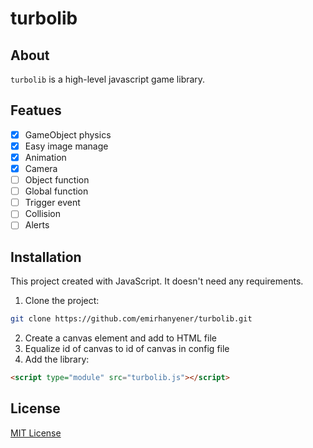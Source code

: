 # turbolib
## About
`turbolib` is a high-level javascript game library.

## Featues
- [X] GameObject physics
- [X] Easy image manage
- [X] Animation
- [X] Camera
- [ ] Object function
- [ ] Global function
- [ ] Trigger event
- [ ] Collision
- [ ] Alerts

## Installation
This project created with JavaScript. It doesn't need any requirements.
1. Clone the project:
```bash
git clone https://github.com/emirhanyener/turbolib.git
``` 
2. Create a canvas element and add to HTML file
3. Equalize id of canvas to id of canvas in config file
4. Add the library:
```html
<script type="module" src="turbolib.js"></script>
``` 

## License
[MIT License](LICENSE)